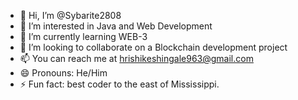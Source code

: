 - 👋 Hi, I’m @Sybarite2808
- 👀 I’m interested in Java and Web Development
- 🌱 I’m currently learning WEB-3
- 💞️ I’m looking to collaborate on a Blockchain development project
- 📫 You can reach me at hrishikeshingale963@gmail.com
- 😄 Pronouns: He/Him
- ⚡ Fun fact: best coder to the east of Mississippi.

<!---
Sybarite2808/Sybarite2808 is a ✨ special ✨ repository because its `README.md` (this file) appears on your GitHub profile.
You can click the Preview link to take a look at your changes.
--->
